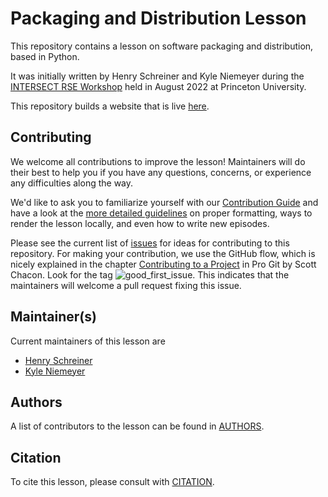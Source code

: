 # Packaging and Distribution Lesson

This repository contains a lesson on software packaging and distribution, based in Python.

It was initially written by Henry Schreiner and Kyle Niemeyer during the [INTERSECT RSE Workshop](https://intersect-training.org/workshop22/) held in August 2022 at Princeton University.

This repository builds a website that is live [here](https://intersect-training.org/packaging/).

## Contributing

We welcome all contributions to improve the lesson! Maintainers will do their best to help you if you have any
questions, concerns, or experience any difficulties along the way.

We'd like to ask you to familiarize yourself with our [Contribution Guide](CONTRIBUTING.md) and have a look at
the [more detailed guidelines][lesson-example] on proper formatting, ways to render the lesson locally, and even
how to write new episodes.

Please see the current list of [issues](https://github.com/INTERSECT-training/packaging/issues) for ideas for contributing to this
repository. For making your contribution, we use the GitHub flow, which is
nicely explained in the chapter [Contributing to a Project](http://git-scm.com/book/en/v2/GitHub-Contributing-to-a-Project) in Pro Git
by Scott Chacon.
Look for the tag ![good_first_issue](https://img.shields.io/badge/-good%20first%20issue-gold.svg). This indicates that the maintainers will welcome a pull request fixing this issue.  


## Maintainer(s)

Current maintainers of this lesson are 

* [Henry Schreiner](https://github.com/henryiii)
* [Kyle Niemeyer](https://github.com/kyleniemeyer)

## Authors

A list of contributors to the lesson can be found in [AUTHORS](AUTHORS).

## Citation

To cite this lesson, please consult with [CITATION](CITATION).

[lesson-example]: https://carpentries.github.io/lesson-example
